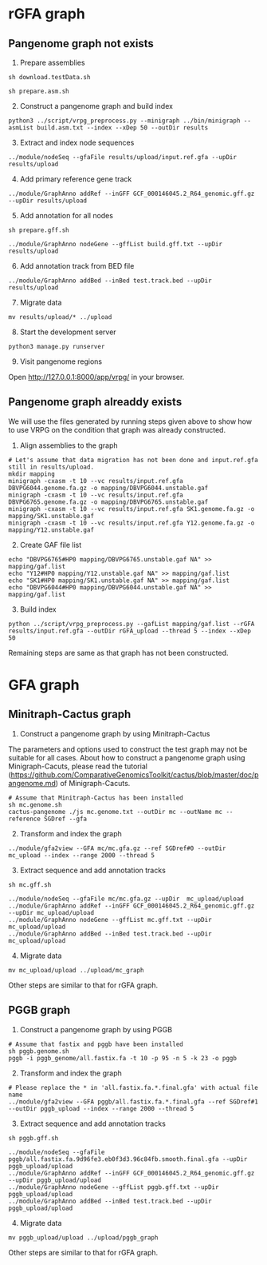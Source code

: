 
# rGFA graph  
## Pangenome graph not exists  

1. Prepare assemblies 

```
sh download.testData.sh

sh prepare.asm.sh
```
2. Construct a pangenome graph and build index  

```
python3 ../script/vrpg_preprocess.py --minigraph ../bin/minigraph --asmList build.asm.txt --index --xDep 50 --outDir results
```
3. Extract and index node sequences  
```
../module/nodeSeq --gfaFile results/upload/input.ref.gfa --upDir  results/upload
```
4. Add primary reference gene track  

```
../module/GraphAnno addRef --inGFF GCF_000146045.2_R64_genomic.gff.gz --upDir results/upload
```

5. Add annotation for all nodes  
```
sh prepare.gff.sh

../module/GraphAnno nodeGene --gffList build.gff.txt --upDir results/upload
```

6. Add annotation track from BED file  
```
../module/GraphAnno addBed --inBed test.track.bed --upDir results/upload
```

7. Migrate data  
```
mv results/upload/* ../upload
```

8. Start the development server  

```
python3 manage.py runserver
```
9. Visit pangenome regions  

Open http://127.0.0.1:8000/app/vrpg/ in your browser.    

## Pangenome graph alreaddy exists  

We will use the files generated by running steps given above to show how to use VRPG on the condition that graph was already constructed.  

1. Align assemblies to the graph

```
# Let's assume that data migration has not been done and input.ref.gfa still in results/upload.
mkdir mapping
minigraph -cxasm -t 10 --vc results/input.ref.gfa DBVPG6044.genome.fa.gz -o mapping/DBVPG6044.unstable.gaf
minigraph -cxasm -t 10 --vc results/input.ref.gfa DBVPG6765.genome.fa.gz -o mapping/DBVPG6765.unstable.gaf
minigraph -cxasm -t 10 --vc results/input.ref.gfa SK1.genome.fa.gz -o mapping/SK1.unstable.gaf
minigraph -cxasm -t 10 --vc results/input.ref.gfa Y12.genome.fa.gz -o mapping/Y12.unstable.gaf

```
2. Create GAF file list  

```
echo "DBVPG6765#HP0 mapping/DBVPG6765.unstable.gaf NA" >> mapping/gaf.list
echo "Y12#HP0 mapping/Y12.unstable.gaf NA" >> mapping/gaf.list
echo "SK1#HP0 mapping/SK1.unstable.gaf NA" >> mapping/gaf.list
echo "DBVPG6044#HP0 mapping/DBVPG6044.unstable.gaf NA" >> mapping/gaf.list
```

3. Build index

```
python ../script/vrpg_preprocess.py --gafList mapping/gaf.list --rGFA results/input.ref.gfa --outDir rGFA_upload --thread 5 --index --xDep 50
```

Remaining steps are same as that graph has not been constructed.  
 
# GFA graph  
## Minitraph-Cactus graph  
1.	Construct a pangenome graph by using Minitraph-Cactus  

The parameters and options used to construct the test graph may not be suitable for all cases. About how to construct a pangenome graph using Minigraph-Cacuts, please read the tutorial (https://github.com/ComparativeGenomicsToolkit/cactus/blob/master/doc/pangenome.md) of Minigraph-Cacuts.

```
# Assume that Minitraph-Cactus has been installed
sh mc.genome.sh
cactus-pangenome ./js mc.genome.txt --outDir mc --outName mc --reference SGDref --gfa

```

2. Transform and index the graph  

```
../module/gfa2view --GFA mc/mc.gfa.gz --ref SGDref#0 --outDir mc_upload --index --range 2000 --thread 5

```

3. Extract sequence and add annotation tracks

```
sh mc.gff.sh

../module/nodeSeq --gfaFile mc/mc.gfa.gz --upDir  mc_upload/upload
../module/GraphAnno addRef --inGFF GCF_000146045.2_R64_genomic.gff.gz --upDir mc_upload/upload
../module/GraphAnno nodeGene --gffList mc.gff.txt --upDir mc_upload/upload
../module/GraphAnno addBed --inBed test.track.bed --upDir mc_upload/upload

```

4. Migrate data

```
mv mc_upload/upload ../upload/mc_graph
```

Other steps are similar to that for rGFA graph.  

## PGGB graph  

1. Construct a pangenome graph by using PGGB  

```
# Assume that fastix and pggb have been installed
sh pggb.genome.sh
pggb -i pggb_genome/all.fastix.fa -t 10 -p 95 -n 5 -k 23 -o pggb

```
2. Transform and index the graph  

```
# Please replace the * in 'all.fastix.fa.*.final.gfa' with actual file name
../module/gfa2view --GFA pggb/all.fastix.fa.*.final.gfa --ref SGDref#1 --outDir pggb_upload --index --range 2000 --thread 5

```

3. Extract sequence and add annotation tracks

```
sh pggb.gff.sh

../module/nodeSeq --gfaFile pggb/all.fastix.fa.9d96fe3.eb0f3d3.96c84fb.smooth.final.gfa --upDir pggb_upload/upload
../module/GraphAnno addRef --inGFF GCF_000146045.2_R64_genomic.gff.gz --upDir pggb_upload/upload
../module/GraphAnno nodeGene --gffList pggb.gff.txt --upDir pggb_upload/upload
../module/GraphAnno addBed --inBed test.track.bed --upDir pggb_upload/upload
```

4. Migrate data  

```  
mv pggb_upload/upload ../upload/pggb_graph
```

Other steps are similar to that for rGFA graph.  






